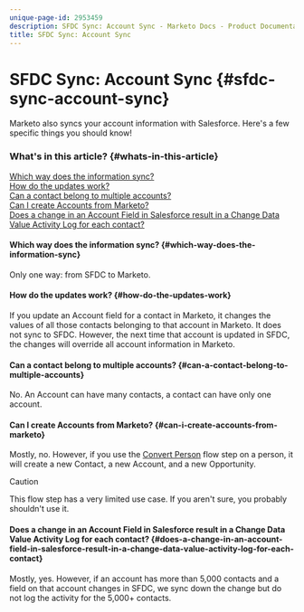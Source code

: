 ```yaml
---
unique-page-id: 2953459
description: SFDC Sync: Account Sync - Marketo Docs - Product Documentation
title: SFDC Sync: Account Sync
---
```


# SFDC Sync: Account Sync {#sfdc-sync-account-sync}

Marketo also syncs your account information with Salesforce. Here's a few specific things you should know!

### What's in this article? {#whats-in-this-article}

[Which way does the information sync?](#which-way-does-the-information-sync)  
[How do the updates work?](#how-do-the-updates-work)  
[Can a contact belong to multiple accounts?](#can-a-contact-belong-to-multiple-accounts)  
[Can I create Accounts from Marketo?](#can-i-create-accounts-from-marketo)  
[Does a change in an Account Field in Salesforce result in a Change Data Value Activity Log for each contact?](#does-a-change-in-an-account-field-in-salesforce-result-in-a-change-data-value-activity-log-for-each-contact)

#### Which way does the information sync? {#which-way-does-the-information-sync}

Only one way: from SFDC to Marketo.

#### How do the updates work? {#how-do-the-updates-work}

If you update an Account field for a contact in Marketo, it changes the values of all those contacts belonging to that account in Marketo. It does not sync to SFDC. However, the next time that account is updated in SFDC, the changes will override all account information in Marketo.

#### Can a contact belong to multiple accounts?  {#can-a-contact-belong-to-multiple-accounts}

No. An Account can have many contacts, a contact can have only one account.

#### Can I create Accounts from Marketo? {#can-i-create-accounts-from-marketo}

Mostly, no. However, if you use the [Convert Person](../../../../product-docs/core-marketo-concepts/smart-campaigns/flow-actions/convert-person.md) flow step on a person, it will create a new Contact, a new Account, and a new Opportunity.

>[!CAUTION]
>
>This flow step has a very limited use case. If you aren't sure, you probably shouldn't use it.

#### Does a change in an Account Field in Salesforce result in a Change Data Value Activity Log for each contact?  {#does-a-change-in-an-account-field-in-salesforce-result-in-a-change-data-value-activity-log-for-each-contact}

Mostly, yes. However, if an account has more than 5,000 contacts and a field on that account changes in SFDC, we sync down the change but do not log the activity for the 5,000+ contacts.
